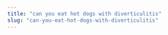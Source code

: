 ```yaml
---
title: "can you eat hot dogs with diverticulitis"
slug: "can-you-eat-hot-dogs-with-diverticulitis"
---
```


